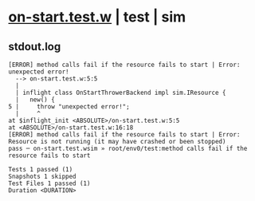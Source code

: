 # [on-start.test.w](../../../../../../examples/tests/sdk_tests/resource/on-start.test.w) | test | sim

## stdout.log
```log
[ERROR] method calls fail if the resource fails to start | Error: unexpected error!
  --> on-start.test.w:5:5
  | 
  | inflight class OnStartThrowerBackend impl sim.IResource {
  |   new() {
5 |     throw "unexpected error!";
  |     ^
at $inflight_init <ABSOLUTE>/on-start.test.w:5:5
at <ABSOLUTE>/on-start.test.w:16:18
[ERROR] method calls fail if the resource fails to start | Error: Resource is not running (it may have crashed or been stopped)
pass ─ on-start.test.wsim » root/env0/test:method calls fail if the resource fails to start

Tests 1 passed (1)
Snapshots 1 skipped
Test Files 1 passed (1)
Duration <DURATION>
```

